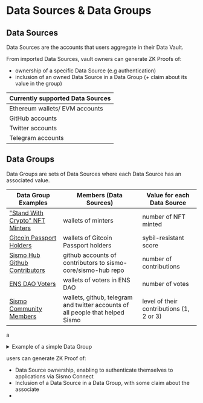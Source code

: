 # Data Sources & Data Groups

## Data Sources

Data Sources are the accounts that users aggregate in their Data Vault.&#x20;

From imported Data Sources, vault owners can generate ZK Proofs of:

* ownership of a specific Data Source (e.g authentication)
* inclusion of an owned Data Source in a Data Group (+ claim about its value in the group)

| Currently supported Data Sources |
| -------------------------------- |
| Ethereum wallets/ EVM accounts   |
| GitHub accounts                  |
| Twitter accounts                 |
| Telegram accounts                |

## Data Groups

Data Groups are sets of Data Sources where each Data Source has an associated value.

| Data Group Examples                                                                                                   | Members (Data Sources)                                                         | Value for each Data Source               |
| --------------------------------------------------------------------------------------------------------------------- | ------------------------------------------------------------------------------ | ---------------------------------------- |
| ["Stand With Crypto" NFT Minters](https://factory.sismo.io/groups-explorer?search=0xfae674b6cba3ff2f8ce2114defb200b1) | wallets of minters                                                             | number of NFT minted                     |
| [Gitcoin Passport Holders](https://factory.sismo.io/groups-explorer?search=0x1cde61966decb8600dfd0749bd371f12)        | wallets of Gitcoin Passport holders                                            | sybil-resistant score                    |
| [Sismo Hub Github Contributors ](https://factory.sismo.io/groups-explorer?search=0xda1c3726426d5639f4c6352c2c976b87)  | github accounts of contributors to sismo-core/sismo-hub repo                   | number of contributions                  |
| [ENS DAO Voters](https://factory.sismo.io/groups-explorer?search=0x85c7ee90829de70d0d51f52336ea4722)                  | wallets of voters in ENS DAO                                                   | number of votes                          |
| [Sismo Community Members](https://factory.sismo.io/groups-explorer?search=0xd630aa769278cacde879c5c0fe5d203c)         | wallets, github, telegram and twitter accounts of all people that helped Sismo | level of their contributions (1, 2 or 3) |

a

<details>

<summary>Example of a simple Data Group</summary>

```
// Some code
```

</details>



users can generate ZK Proof of:&#x20;

* Data Source ownership, enabling to authenticate themselves to applications via Sismo Connect
* Inclusion of a Data Source in a Data Group, with some claim about the associate
*
